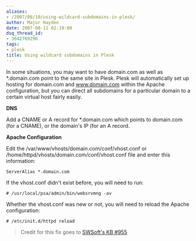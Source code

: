 ```yaml
---
aliases:
- /2007/08/10/using-wildcard-subdomains-in-plesk/
author: Major Hayden
date: 2007-08-11 02:19:09
dsq_thread_id:
- 3642769296
tags:
- plesk
title: Using wildcard subdomains in Plesk
---
```


In some situations, you may want to have domain.com as well as *.domain.com point to the same site in Plesk. Plesk will automatically set up hosting for domain.com and www.domain.com within the Apache configuration, but you can direct all subdomains for a particular domain to a certain virtual host fairly easily.

**DNS**

Add a CNAME or A record for *.domain.com which points to domain.com (for a CNAME), or the domain's IP (for an A record.

**Apache Configuration**

Edit the /var/www/vhosts/domain.com/conf/vhost.conf or /home/httpd/vhosts/domain.com/conf/vhost.conf file and enter this information:

`ServerAlias *.domain.com`

If the vhost.conf didn't exist before, you will need to run:

`# /usr/local/psa/admin/bin/websrvmng -av`

Whether the vhost.conf was new or not, you will need to reload the Apache configuration:

`# /etc/init.d/httpd reload`

> Credit for this fix goes to [SWSoft's KB #955][1]

 [1]: http://kb.swsoft.com/en/955